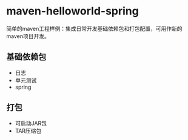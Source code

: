 # maven-helloworld-spring
  简单的maven工程样例：集成日常开发基础依赖包和打包配置，可用作新的maven项目开发。

## 基础依赖包
  * 日志
  * 单元测试
  * spring

## 打包
  * 可启动JAR包
  * TAR压缩包
